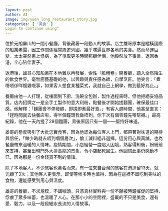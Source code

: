 ```yaml
---
layout: post
author: AI
image: img/yuen_long_restaurant_story.jpg
categories: [ '美食' ]
Login to continue using"
---
```

位於元朗屏山的一間小餐廳，背後藏著一段動人的故事。店主雄哥原本是縱橫國際的船業老闆，因工作關係經常周遊列國，幾乎嚐遍世界各地的美食。然而命運巨變，太太突然患上怪病，為了爭取更多時間照顧伴侶，他毅然放下事業，返回香港，全心陪伴妻子。  

返港後，雄哥心知船業在本地難以再發展，索性「膽粗粗」開餐廳，踏入全然陌生的飲食世界。毫無廚藝基礎的他，以興趣與責任感為師，自學烹飪。他笑言：「煮嘢唔係咩複雜嘅事，如果客人想食某種菜式，我就自己上網學，做到最好為止。」  

餐廳由他一人打理，從樓面到下廚、洗碗全包辦，製作過程需時，但他拒絕妥協品質。店內招牌之一是全手工製作的意大利粉，點餐後才開始搓麵團，確保最佳口感。他解釋：「麵團會不停發酵，即搓即煮最好食。」有客人趕時間，他甚至直言：「趕時間就去快餐店啦，得半個鐘頭我做唔到，你下次有個零鐘先嚟幫襯。」最高紀錄，他在一天內搓了28個麵團，背後原因只有一個——堅持好味道。  

雄哥的態度吸引了大批忠實食客，因為他認為每位客人上門，都帶著對味道的期待與信任，「做少啲就去唔到嗰個層次」，偷工減料絕非選擇。這份用心與真誠，也為餐廳帶來溫暖的人情味。疫情期間，小店經營一度陷入困境，熟客得知後，紛紛前來支持，甚至出現門外大排長龍的景象，令小店起死回生。他回憶此事仍感動不已，因為那是一份金錢買不到的情誼。  

除了本地客人，不少旅客也慕名而來。有一位來自台灣的旅客在港逗留13天，就光顧了3次；其他客人更表示，即使等候多時也值得，因為在這裡不單吃到美味的食物，還能感受到用心與溫度。  

雄哥的餐廳，不求規模，不講噱頭，只憑真材實料與一份不願被時鐘催促的堅持，俘虜了眾多味蕾，也溫暖了人心。在那小小的空間裡，盛載的不只是美食，還有愛、毅力，以及一段段細水長流的人情故事。